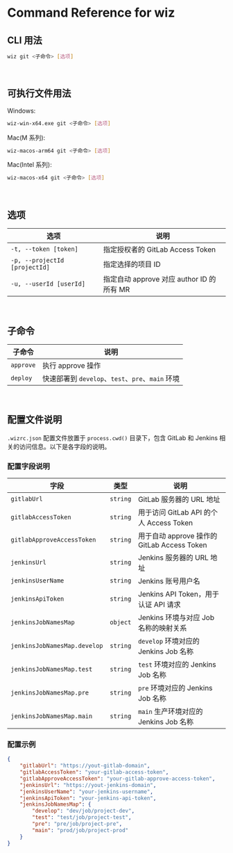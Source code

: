 # Command Reference for wiz

## CLI 用法

```bash
wiz git <子命令> [选项]
```

<br>

## 可执行文件用法

Windows:

```bash
wiz-win-x64.exe git <子命令> [选项]
```

Mac(M 系列):
```bash
wiz-macos-arm64 git <子命令> [选项]
```

Mac(Intel 系列):
```bash
wiz-macos-x64 git <子命令> [选项]
```

<br>

## 选项

| 选项                          | 说明                                      |
| ----------------------------- | ----------------------------------------- |
| `-t, --token [token]`         | 指定授权者的 GitLab Access Token          |
| `-p, --projectId [projectId]` | 指定选择的项目 ID                         |
| `-u, --userId [userId]`       | 指定自动 approve 对应 author ID 的所有 MR |

<br>

## 子命令

| 子命令    | 说明                                             |
| --------- | ------------------------------------------------ |
| `approve` | 执行 approve 操作                                |
| `deploy`  | 快速部署到 `develop`、`test`、`pre`、`main` 环境 |

<br>

## 配置文件说明

`.wizrc.json` 配置文件放置于 `process.cwd()` 目录下，包含 GitLab 和 Jenkins 相关的访问信息。以下是各字段的说明。

### 配置字段说明

| 字段                         | 类型     | 说明                                        |
| ---------------------------- | -------- | ------------------------------------------- |
| `gitlabUrl`                  | `string` | GitLab 服务器的 URL 地址                    |
| `gitlabAccessToken`          | `string` | 用于访问 GitLab API 的个人 Access Token     |
| `gitlabApproveAccessToken`   | `string` | 用于自动 approve 操作的 GitLab Access Token |
| `jenkinsUrl`                 | `string` | Jenkins 服务器的 URL 地址                   |
| `jenkinsUserName`            | `string` | Jenkins 账号用户名                          |
| `jenkinsApiToken`            | `string` | Jenkins API Token，用于认证 API 请求        |
| `jenkinsJobNamesMap`         | `object` | Jenkins 环境与对应 Job 名称的映射关系       |
| `jenkinsJobNamesMap.develop` | `string` | `develop` 环境对应的 Jenkins Job 名称       |
| `jenkinsJobNamesMap.test`    | `string` | `test` 环境对应的 Jenkins Job 名称          |
| `jenkinsJobNamesMap.pre`     | `string` | `pre` 环境对应的 Jenkins Job 名称           |
| `jenkinsJobNamesMap.main`    | `string` | `main` 生产环境对应的 Jenkins Job 名称      |

### 配置示例

```json
{
	"gitlabUrl": "https://yout-gitlab-domain",
	"gitlabAccessToken": "your-gitlab-access-token",
	"gitlabApproveAccessToken": "your-gitlab-approve-access-token",
	"jenkinsUrl": "https://yout-jenkins-domain",
	"jenkinsUserName": "your-jenkins-username",
	"jenkinsApiToken": "your-jenkins-api-token",
	"jenkinsJobNamesMap": {
		"develop": "dev/job/project-dev",
		"test": "test/job/project-test",
		"pre": "pre/job/project-pre",
		"main": "prod/job/project-prod"
	}
}
```
